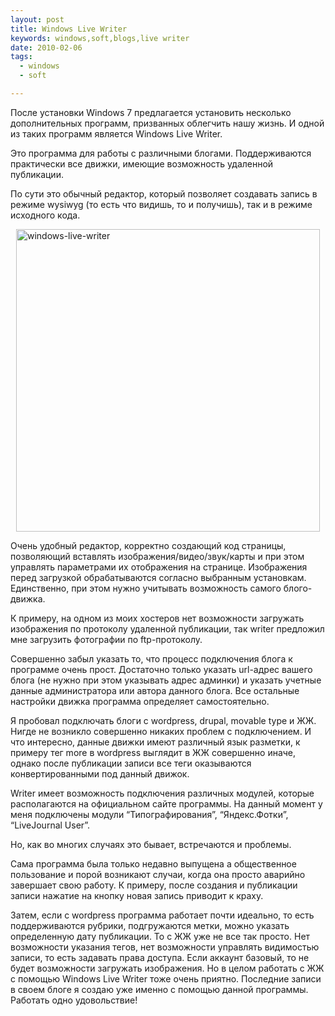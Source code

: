 ```yaml
--- 
layout: post
title: Windows Live Writer
keywords: windows,soft,blogs,live writer
date: 2010-02-06
tags:
  - windows
  - soft

---
```

После установки Windows 7 предлагается установить несколько дополнительных программ,
призванных облегчить нашу жизнь. И одной из таких программ является Windows Live
Writer. 

Это программа для работы с различными блогами. Поддерживаются практически
все движки, имеющие возможность удаленной публикации.

По сути это обычный редактор, который позволяет создавать запись в режиме wysiwyg (то есть что видишь, то и
получишь), так и в режиме исходного кода.

<a href="http://static.juev.ru/2010/02/windowslivewriter.png" id="ligtbox"><img style="border-bottom: 0px; border-left: 0px; display: block; float: none; margin-left: auto; border-top: 0px; margin-right: auto; border-right: 0px" title="windows-live-writer" border="0" alt="windows-live-writer" src="http://static.juev.ru/2010/02/windowslivewriter_thumb.png" width="486" height="484" /></a> 

Очень удобный редактор, корректно создающий код страницы, позволяющий вставлять изображения/видео/звук/карты и при этом управлять параметрами их отображения на странице. Изображения перед загрузкой обрабатываются согласно выбранным установкам. Единственно, при этом нужно учитывать возможность самого блого-движка.

К примеру, на одном из моих хостеров нет возможности загружать изображения по протоколу удаленной публикации, так writer предложил мне загрузить фотографии по ftp-протоколу.

Совершенно забыл указать то, что процесс подключения блога к программе очень прост. Достаточно только указать url-адрес вашего блога (не нужно при этом указывать адрес админки) и указать учетные данные администратора или автора данного блога. Все остальные настройки движка программа определяет самостоятельно.

Я пробовал подключать блоги с wordpress, drupal, movable type и ЖЖ. Нигде не возникло совершенно никаких проблем с подключением. И что интересно, данные движки имеют различный язык разметки, к примеру тег more в wordpress выглядит в ЖЖ совершенно иначе, однако после публикации записи все теги оказываются конвертированными под данный движок.

Writer имеет возможность подключения различных модулей, которые располагаются на официальном сайте программы. На данный момент у меня подключены модули “Типографирования”, “Яндекс.Фотки”, “LiveJournal User”.

Но, как во многих случаях это бывает, встречаются и проблемы.

Сама программа была только недавно выпущена а общественное пользование и порой возникают случаи, когда она просто аварийно завершает свою работу. К примеру, после создания и публикации записи нажатие на кнопку новая запись приводит к краху.

Затем, если с wordpress программа работает почти идеально, то есть поддерживаются рубрики, подгружаются метки, можно указать определенную дату публикации. То с ЖЖ уже не все так просто. Нет возможности указания тегов, нет возможности управлять видимостью записи, то есть задавать права доступа. Если аккаунт базовый, то не будет возможности загружать изображения. Но в целом работать с ЖЖ с помощью Windows Live Writer тоже очень приятно. 
Последние записи в своем блоге я создаю уже именно с помощью данной программы. Работать одно удовольствие!
